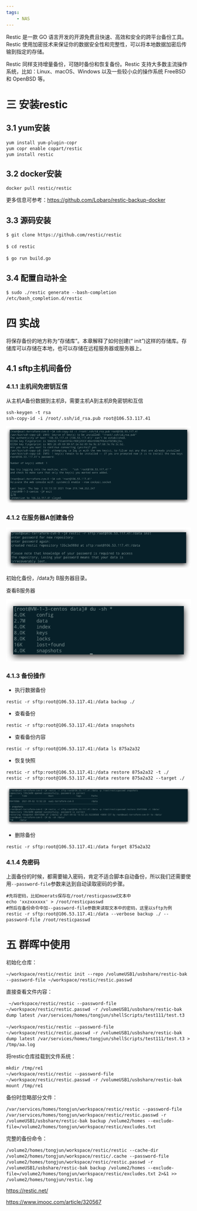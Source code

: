 ```yaml
---
tags:
    - NAS
---
```


Restic 是一款 GO 语言开发的开源免费且快速、高效和安全的跨平台备份工具。Restic 使用加密技术来保证你的数据安全性和完整性，可以将本地数据加密后传输到指定的存储。

Restic 同样支持增量备份，可随时备份和恢复备份。Restic 支持大多数主流操作系统，比如：Linux、macOS、Windows 以及一些较小众的操作系统 FreeBSD 和 OpenBSD 等。



# 三 安装restic

## 3.1 yum安装

```shell
yum install yum-plugin-copr
yum copr enable copart/restic
yum install restic
```

## 3.2 docker安装

```
docker pull restic/restic
```

更多信息可参考：https://github.com/Lobaro/restic-backup-docker

## 3.3 源码安装

```shell
$ git clone https://github.com/restic/restic

$ cd restic

$ go run build.go
```

## 3.4 配置自动补全

```
$ sudo ./restic generate --bash-completion /etc/bash_completion.d/restic
```

# 四 实战

将保存备份的地方称为“存储库”。本章解释了如何创建(“ init”)这样的存储库。存储库可以存储在本地，也可以存储在远程服务器或服务器上。

## 4.1 sftp主机间备份

### 4.1.1 主机间免密钥互信

从主机A备份数据到主机B，需要主机A到主机B免密钥和互信

```shell
ssh-keygen -t rsa
ssh-copy-id -i /root/.ssh/id_rsa.pub root@106.53.117.41
```

![img](/img-post/开发/NAS/使用restic备份群晖.assets/6136fbc700016dc009950415.jpg)

### 4.1.2 在服务器A创建备份

![img](/img-post/开发/NAS/使用restic备份群晖.assets/6136fbc8000130f807920172.jpg)

初始化备份，/data为 B服务器目录。

查看B服务器

![img](/img-post/开发/NAS/使用restic备份群晖.assets/6136fbc800012fbc05250178.jpg)

### 4.1.3 备份操作

- 执行数据备份

```shell
restic -r sftp:root@106.53.117.41:/data backup ./
```

- 查看备份

```shell
restic -r sftp:root@106.53.117.41:/data snapshots
```

- 查看备份内容

```
restic -r sftp:root@106.53.117.41:/data ls 875a2a32
```

- 恢复快照

```shell
restic -r sftp:root@106.53.117.41:/data restore 875a2a32 -t ./
restic -r sftp:root@106.53.117.41:/data restore 875a2a32 --target ./
```

![img](/img-post/开发/NAS/使用restic备份群晖.assets/6136fbc90001793d11710246.jpg)

- 删除备份

```shell
restic -r sftp:root@106.53.117.41:/data forget 875a2a32
```

### 4.1.4 免密码

上面备份的时候，都需要输入密码，肯定不适合脚本自动备份，所以我们还需要使用`--password-file`参数来达到自动读取密码的步骤。

```
#先将密码，比如moerats保存在/root/resticpasswd文本中
echo 'xxzxxxxxx' > /root/resticpasswd
#然后在备份命令中加--password-file参数来读取文本中的密码，这里以sftp为例
restic -r sftp:root@106.53.117.41:/data --verbose backup ./ --password-file /root/resticpasswd
```



# 五 群晖中使用

初始化仓库：

```
~/workspace/restic/restic init --repo /volumeUSB1/usbshare/restic-bak  --password-file ~/workspace/restic/restic.passwd
```



直接查看文件内容：

```
 ~/workspace/restic/restic --password-file ~/workspace/restic/restic.passwd -r /volumeUSB1/usbshare/restic-bak dump latest /var/services/homes/tongjun/shellScripts/test111/test.t3

~/workspace/restic/restic --password-file ~/workspace/restic/restic.passwd -r /volumeUSB1/usbshare/restic-bak dump latest /var/services/homes/tongjun/shellScripts/test111/test.t3 > /tmp/aa.log
```

将restic仓库挂载到文件系统：

```
mkdir /tmp/re1
~/workspace/restic/restic --password-file ~/workspace/restic/restic.passwd -r /volumeUSB1/usbshare/restic-bak mount /tmp/re1
```

备份时忽略部分文件：

```
/var/services/homes/tongjun/workspace/restic/restic --password-file /var/services/homes/tongjun/workspace/restic/restic.passwd -r /volumeUSB1/usbshare/restic-bak backup /volume2/homes --exclude-file=/volume2/homes/tongjun/workspace/restic/excludes.txt
```

完整的备份命令：

```
/volume2/homes/tongjun/workspace/restic/restic --cache-dir /volume2/homes/tongjun/workspace/restic/.cache --password-file /volume2/homes/tongjun/workspace/restic/restic.passwd -r /volumeUSB1/usbshare/restic-bak backup /volume2/homes --exclude-file=/volume2/homes/tongjun/workspace/restic/excludes.txt 2>&1 >> /volume2/homes/tongjun/restic.log
```





https://restic.net/

https://www.imooc.com/article/320567

